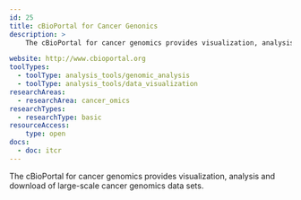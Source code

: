 ```yaml
---
id: 25
title: cBioPortal for Cancer Genonics
description: >
    The cBioPortal for cancer genomics provides visualization, analysis and download of large-scale cancer genomics datasets.

website: http://www.cbioportal.org
toolTypes:
  - toolType: analysis_tools/genomic_analysis
  - toolType: analysis_tools/data_visualization
researchAreas:
  - researchArea: cancer_omics
researchTypes:
  - researchType: basic
resourceAccess:
    type: open
docs:
  - doc: itcr
---
```

The cBioPortal for cancer genomics provides visualization, analysis and download of large-scale cancer genomics data sets.